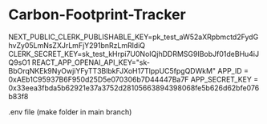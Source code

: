 # Carbon-Footprint-Tracker


NEXT_PUBLIC_CLERK_PUBLISHABLE_KEY=pk_test_aW52aXRpbmctd2FydGhvZy05LmNsZXJrLmFjY291bnRzLmRldiQ
CLERK_SECRET_KEY=sk_test_kHrpi7U0NoIQjhDDRMSG9IBobJf01deBHu4iJQ9sO1
REACT_APP_OPENAI_API_KEY="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"
APP_ID = 0xAEb1C95937B6F950d25D5e070306b7D44447Ba7F
APP_SECRET_KEY = 0x33eea3fbda5b62921e37a3752d28105663894398068fe5b626d62bfe076b83f8 


.env  file (make folder in main branch)
